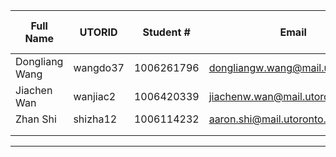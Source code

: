 | Full Name | UTORID | Student # | Email | Best Way to Contact | Github Username |
|-----------|--------|------------|-------|---------------------|------------------|
| Dongliang Wang          | wangdo37       | 1006261796           | dongliangw.wang@mail.utoronto.ca      |                     | lynn11111                 |
| Jiachen Wan          | wanjiac2       | 1006420339           | jiachenw.wan@mail.utoronto.ca      |                     | Carol-Wan                 |
| Zhan Shi          | shizha12       | 1006114232           | aaron.shi@mail.utoronto.ca      |                     | Zhan012                 |
|           |        |            |       |                     |                  |
|           |        |            |       |                     |                  |

---
